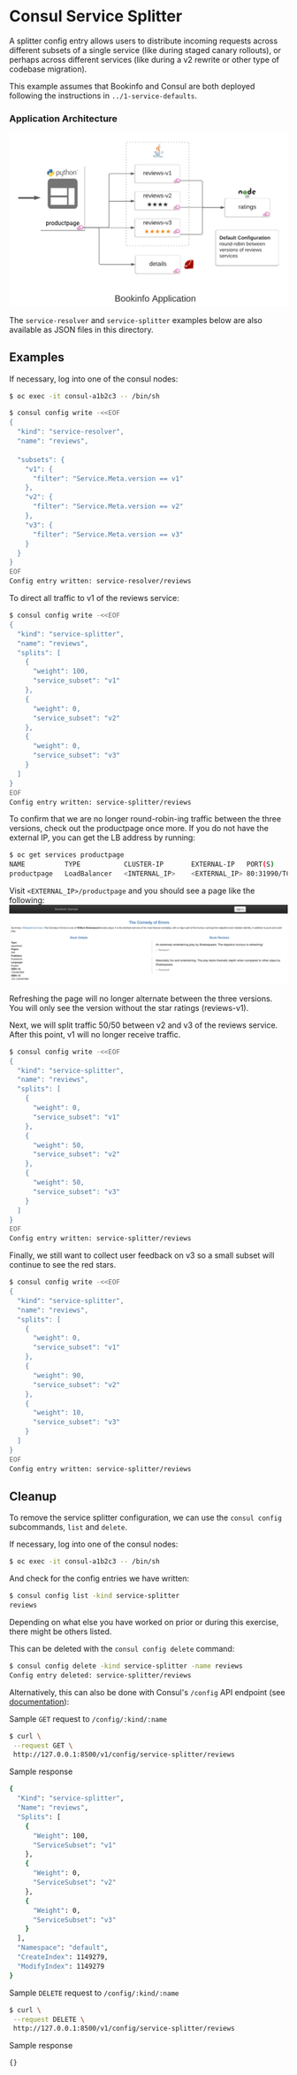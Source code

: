 # Consul Service Splitter 
A splitter config entry allows users to distribute incoming requests across different subsets of a single service (like during staged canary rollouts), or perhaps across different services (like during a v2 rewrite or other type of codebase migration).

This example assumes that Bookinfo and Consul are both deployed following the instructions in `../1-service-defaults`.

### Application Architecture 
![bookinfo application](../1-service-defaults/images/bookinfo-app.png)

The `service-resolver` and `service-splitter` examples below are also available as JSON files in this directory.

## Examples
If necessary, log into one of the consul nodes:
```bash
$ oc exec -it consul-a1b2c3 -- /bin/sh
```

```bash
$ consul config write -<<EOF
{
  "kind": "service-resolver",
  "name": "reviews",

  "subsets": {
    "v1": {
      "filter": "Service.Meta.version == v1"
    },
    "v2": {
      "filter": "Service.Meta.version == v2"
    },
    "v3": {
      "filter": "Service.Meta.version == v3"
    }
  }
}
EOF
Config entry written: service-resolver/reviews
```

To direct all traffic to v1 of the reviews service:
```bash
$ consul config write -<<EOF
{
  "kind": "service-splitter",
  "name": "reviews",
  "splits": [
    {
      "weight": 100,
      "service_subset": "v1"
    },
    {
      "weight": 0,
      "service_subset": "v2"
    },
    {
      "weight": 0,
      "service_subset": "v3"
    }
  ]
}
EOF
Config entry written: service-splitter/reviews
```

To confirm that we are no longer round-robin-ing traffic between the three versions, check out the productpage once more. If you do not have the external IP, you can get the LB address by running: 
```bash
$ oc get services productpage
NAME          TYPE           CLUSTER-IP       EXTERNAL-IP   PORT(S)        AGE
productpage   LoadBalancer   <INTERNAL_IP>    <EXTERNAL_IP> 80:31990/TCP   32m
```

Visit `<EXTERNAL_IP>/productpage` and you should see a page like the following:
![all traffic to reviews-v1](images/consul-bookinfo-reviews-v1.png)


Refreshing the page will no longer alternate between the three versions. You will only see the version without the star ratings (reviews-v1).

Next, we will split traffic 50/50 between v2 and v3 of the reviews service. After this point, v1 will no longer receive traffic.
```bash
$ consul config write -<<EOF
{
  "kind": "service-splitter",
  "name": "reviews",
  "splits": [
    {
      "weight": 0,
      "service_subset": "v1"
    },
    {
      "weight": 50,
      "service_subset": "v2"
    },
    {
      "weight": 50,
      "service_subset": "v3"
    }
  ]
}
EOF
Config entry written: service-splitter/reviews
```

Finally, we still want to collect user feedback on v3 so a small subset will continue to see the red stars.
```bash
$ consul config write -<<EOF
{
  "kind": "service-splitter",
  "name": "reviews",
  "splits": [
    {
      "weight": 0,
      "service_subset": "v1"
    },
    {
      "weight": 90,
      "service_subset": "v2"
    },
    {
      "weight": 10,
      "service_subset": "v3"
    }
  ]
}
EOF
Config entry written: service-splitter/reviews
```

## Cleanup
To remove the service splitter configuration, we can use the `consul config` subcommands, `list` and `delete`.

If necessary, log into one of the consul nodes:
```bash
$ oc exec -it consul-a1b2c3 -- /bin/sh
```

And check for the config entries we have written:
```bash
$ consul config list -kind service-splitter
reviews
```

Depending on what else you have worked on prior or during this exercise, there might be others listed.

This can be deleted with the `consul config delete` command:
```bash
$ consul config delete -kind service-splitter -name reviews
Config entry deleted: service-splitter/reviews
```

Alternatively, this can also be done with Consul's `/config` API endpoint (see [documentation](https://www.consul.io/api-docs/config)):

Sample `GET` request to `/config/:kind/:name`
```bash
$ curl \
 --request GET \
 http://127.0.0.1:8500/v1/config/service-splitter/reviews
```

Sample response
```bash
{
  "Kind": "service-splitter",
  "Name": "reviews",
  "Splits": [
    {
      "Weight": 100,
      "ServiceSubset": "v1"
    },
    {
      "Weight": 0,
      "ServiceSubset": "v2"
    },
    {
      "Weight": 0,
      "ServiceSubset": "v3"
    }
  ],
  "Namespace": "default",
  "CreateIndex": 1149279,
  "ModifyIndex": 1149279
}
```

Sample `DELETE` request to `/config/:kind/:name`
```bash
$ curl \
 --request DELETE \
 http://127.0.0.1:8500/v1/config/service-splitter/reviews
```

Sample response
```bash
{}
```
